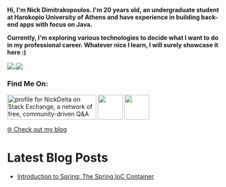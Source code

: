 <b> Hi, I'm Nick Dimitrakopoulos. I'm 20 years old, an undergraduate student at Harokopio University of Athens and have experience in building back-end apps with focus on Java.
  
Currently, I'm exploring various technologies to decide what I want to do in my professional career. Whatever nice I learn, I will surely showcase it here :) 
</b>

<a href="https://github.com/nickdelta">
  <img align="center" src="https://github-readme-stats.vercel.app/api?username=nickdelta&custom_title=My%20GitHub%20Stats:&include_all_commits=true&show_icons=true"/>
</a>
<a href="https://github.com/nickdelta">
  <img align="center" src="https://github-readme-stats.vercel.app/api/top-langs/?username=nickdelta&hide=html&langs_count=8&layout=compact" />
</a>
<br>

### Find Me On:

<p>
<a href="https://stackexchange.com/users/14463304/nickdelta"><img align="center" src="https://stackexchange.com/users/flair/14463304.png" width="208" height="58" alt="profile for NickDelta on Stack Exchange, a network of free, community-driven Q&amp;A sites" title="profile for NickDelta on Stack Exchange, a network of free, community-driven Q&amp;A sites" /></a>
<a href="https://www.twitter.com/NickDeltaGR"><img align="center" src="https://img.shields.io/badge/twitter-%231DA1F2.svg?&style=for-the-badge&logo=twitter&logoColor=white" height=58></a> 
<a href="https://www.linkedin.com/in/nickdimitrakopoulos"><img align="center" src="https://img.shields.io/badge/linkedin-%230077B5.svg?&style=for-the-badge&logo=linkedin&logoColor=white" height=58></a> 
</p>  
  
  
<p><a href="https://coderapper.blog">🌐 Check out my blog</a></p>
<h1>Latest Blog Posts</h1>
  <ul>
    <li><a href=https://coderapper.blog/java/spring/introduction-to-spring-the-spring-ioc-container/>Introduction to Spring: The Spring IoC Container</a></li>
  </ul>
